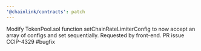 ```yaml
---
'@chainlink/contracts': patch
---
```


Modify TokenPool.sol function setChainRateLimiterConfig to now accept an array of configs and set sequentially. Requested by front-end. PR issue CCIP-4329 #bugfix

